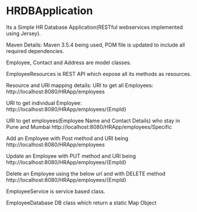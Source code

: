 # HRDBApplication

Its a Simple HR Database Application(RESTful webservices implemented using Jersey).

Maven Details:
Maven 3.5.4 being used, POM file is updated to include all required dependencies.

Employee, Contact and Address are model classes.

EmployeeResources is REST API which expose all its methods as resources.

Resource and URI mapping details:
URI to get all Employees:
http://localhost:8080/HRApp/employees

URI to get individual Employee:
http://localhost:8080/HRApp/employees/{EmpId}

URI to get employees(Employee Name and Contact Details) who stay in Pune and Mumbai
http://localhost:8080/HRApp/employees/Specific

Add an Employee with Post method and URI being
http://localhost:8080/HRApp/employees

Update an Employee with PUT method and URI being 
http://localhost:8080/HRApp/employees/{EmpId}

Delete an Employee using the below url and with DELETE method
http://localhost:8080/HRApp/employees/{EmpId}

EmployeeService is service based class.

EmployeeDatabase DB class which return a static Map Object